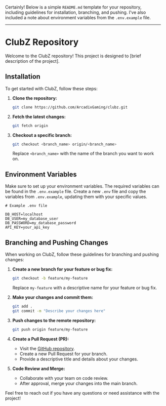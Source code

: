 Certainly! Below is a simple `README.md` template for your repository, including guidelines for installation, branching, and pushing. I've also included a note about environment variables from the `.env.example` file.

---

# ClubZ Repository

Welcome to the ClubZ repository! This project is designed to [brief description of the project].

## Installation

To get started with ClubZ, follow these steps:

1. **Clone the repository:**

   ```bash
   git clone https://github.com/ArcadixGaming/clubz.git
   ```

2. **Fetch the latest changes:**

   ```bash
   git fetch origin
   ```

3. **Checkout a specific branch:**

   ```bash
   git checkout <branch_name> origin/<branch_name>
   ```

   Replace `<branch_name>` with the name of the branch you want to work on.

## Environment Variables

Make sure to set up your environment variables. The required variables can be found in the `.env.example` file. Create a new `.env` file and copy the variables from `.env.example`, updating them with your specific values.

```dotenv
# Example .env file

DB_HOST=localhost
DB_USER=my_database_user
DB_PASSWORD=my_database_password
API_KEY=your_api_key
```

## Branching and Pushing Changes

When working on ClubZ, follow these guidelines for branching and pushing changes:

1. **Create a new branch for your feature or bug fix:**

   ```bash
   git checkout -b feature/my-feature
   ```

   Replace `my-feature` with a descriptive name for your feature or bug fix.

2. **Make your changes and commit them:**

   ```bash
   git add .
   git commit -m "Describe your changes here"
   ```

3. **Push changes to the remote repository:**

   ```bash
   git push origin feature/my-feature
   ```

4. **Create a Pull Request (PR):**

   - Visit the [GitHub repository](https://github.com/ArcadixGaming/clubz).
   - Create a new Pull Request for your branch.
   - Provide a descriptive title and details about your changes.

5. **Code Review and Merge:**

   - Collaborate with your team on code review.
   - After approval, merge your changes into the main branch.

Feel free to reach out if you have any questions or need assistance with the project!
